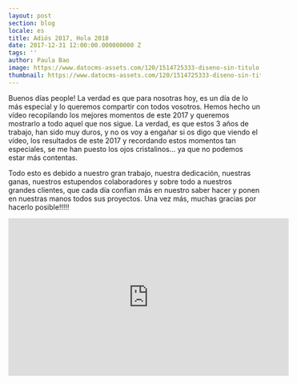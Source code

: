```yaml
---
layout: post
section: blog
locale: es
title: Adiós 2017, Hola 2018
date: 2017-12-31 12:00:00.000000000 Z
tags: ''
author: Paula Bao
image: https://www.datocms-assets.com/120/1514725333-diseno-sin-titulo.png?ch=DPR%2CWidth&auto=format&w=1024&fm=jpg
thumbnail: https://www.datocms-assets.com/120/1514725333-diseno-sin-titulo.png?ch=DPR%2CWidth&auto=format&w=105&fm=jpg
---
```


Buenos días people! 
La verdad es que para nosotras hoy, es un día de lo más especial y lo queremos compartir con todos vosotros. 
Hemos hecho un vídeo recopilando los mejores momentos de este 2017 y queremos mostrarlo a todo aquel que nos sigue. 
La verdad, es que estos 3 años de trabajo, han sido muy duros, y no os voy a engañar si os digo que viendo el vídeo, los resultados de este 2017 y recordando estos momentos tan especiales, se me han puesto los ojos cristalinos... ya que no podemos estar más contentas. 

Todo esto es debido a nuestro gran trabajo, nuestra dedicación, nuestras ganas, nuestros estupendos colaboradores y sobre todo a nuestros grandes clientes, que cada día confian más en nuestro saber hacer y ponen en nuestras manos todos sus proyectos. Una vez más, muchas gracias por hacerlo posible!!!!!


<iframe width="560" height="315" src="https://www.youtube.com/embed/HGSPAM9ri2k" frameborder="0" gesture="media" allow="encrypted-media" allowfullscreen></iframe>

